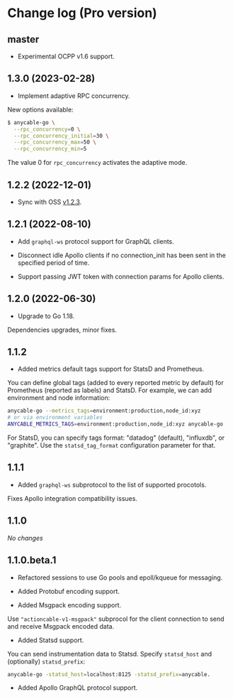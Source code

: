 # Change log (Pro version)

## master

- Experimental OCPP v1.6 support.

## 1.3.0 (2023-02-28)

- Implement adaptive RPC concurrency.

New options available:

```sh
$ anycable-go \
  --rpc_concurrency=0 \
  --rpc_concurrency_initial=30 \
  --rpc_concurrency_max=50 \
  --rpc_concurrency_min=5
```

The value 0 for `rpc_concurrency` activates the adaptive mode.

## 1.2.2 (2022-12-01)

- Sync with OSS [v1.2.3](https://github.com/anycable/anycable-go/releases/tag/v1.2.3).

## 1.2.1 (2022-08-10)

- Add `graphql-ws` protocol support for GraphQL clients.

- Disconnect idle Apollo clients if no connection_init has been sent in the specified period of time.

- Support passing JWT token with connection params for Apollo clients.

## 1.2.0 (2022-06-30)

- Upgrade to Go 1.18.

Dependencies upgrades, minor fixes.

## 1.1.2

- Added metrics default tags support for StatsD and Prometheus.

You can define global tags (added to every reported metric by default) for Prometheus (reported as labels)
and StatsD. For example, we can add environment and node information:

```sh
anycable-go --metrics_tags=environment:production,node_id:xyz
# or via environment variables
ANYCABLE_METRICS_TAGS=environment:production,node_id:xyz anycable-go
```

For StatsD, you can specify tags format: "datadog" (default), "influxdb", or "graphite".
Use the `statsd_tag_format` configuration parameter for that.

## 1.1.1

- Added `graphql-ws` subprotocol to the list of supported procotols.

Fixes Apollo integration compatibility issues.

## 1.1.0

_No changes_

## 1.1.0.beta.1

- Refactored sessions to use Go pools and epoll/kqueue for messaging.

- Added Protobuf encoding support.

- Added Msgpack encoding support.

Use `"actioncable-v1-msgpack"` subprocol for the client connection to send and receive Msgpack encoded
data.

- Added Statsd support.

You can send instrumentation data to Statsd.
Specify `statsd_host` and (optionally) `statsd_prefix`:

```sh
anycable-go -statsd_host=localhost:8125 -statsd_prefix=anycable.
```

- Added Apollo GraphQL protocol support.
